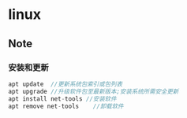 # linux

## Note

### 安装和更新

```java
apt update 	//更新系统包索引或包列表
apt upgrade //升级软件包至最新版本;安装系统所需安全更新
apt install net-tools //安装软件
apt remove net-tools 	//卸载软件
```

